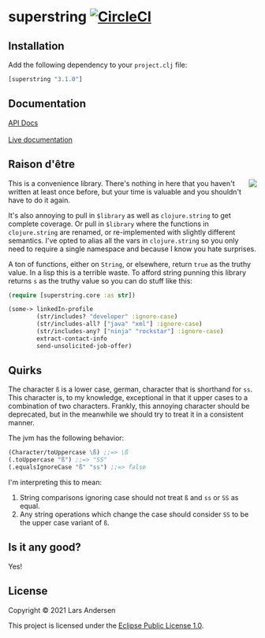 # superstring [![CircleCI](https://circleci.com/gh/expez/superstring/tree/master.svg?style=svg)](https://circleci.com/gh/expez/superstring/tree/master)

## Installation

Add the following dependency to your `project.clj` file:

```clj
[superstring "3.1.0"]
```

## Documentation

[API Docs](http://expez.github.io/superstring/doc/superstring.core.html)<br>
<br>
[Live documentation](https://cdn.rawgit.com/expez/superstring/master/live-documentation.html)

## Raison d'être
<img src="https://cloud.githubusercontent.com/assets/1006557/8227518/71776fb2-15a8-11e5-82b5-72e4a5fd4db0.jpg" align="right">
This is a convenience library.  There's nothing in here that you haven't written at least once before, but your time is valuable and you shouldn't have to do it again.

It's also annoying to pull in `$library` as well as `clojure.string`
to get complete coverage.  Or pull in `$library` where the functions in `clojure.string` are renamed, or re-implemented with slightly different semantics.  I've opted to alias all the vars in
`clojure.string` so you only need to require a single namespace and because I know you hate surprises.

A ton of functions, either on `String`, or elsewhere, return `true` as the truthy value.  In a lisp this is a terrible waste.  To afford string punning this library returns `s` as the truthy value so you can do stuff like this:

```clj
(require [superstring.core :as str])

(some-> linkedIn-profile
        (str/includes? "developer" :ignore-case)
        (str/includes-all? ["java" "xml"] :ignore-case)
        (str/includes-any? ["ninja" "rockstar"] :ignore-case)
        extract-contact-info
        send-unsolicited-job-offer)
```

## Quirks

The character `ß` is a lower case, german, character that is shorthand
for `ss`.  This character is, to my knowledge, exceptional in that it
upper cases to a combination of two characters.  Frankly, this
annoying character should be deprecated, but in the meanwhile we
should try to treat it in a consistent manner.

The jvm has the following behavior:

```clj
(Character/toUppercase \ß) ;;=> \ß
(.toUppercase "ß") ;;=> "SS"
(.equalsIgnoreCase "ß" "ss") ;;=> false
```

I'm interpreting this to mean:

1. String comparisons ignoring case should not treat `ß` and `ss` or
`SS` as equal.
2. Any string operations which change the case should consider `SS` to be the upper case variant of `ß`.

## Is it any good?

Yes!

## License

Copyright &copy; 2021 Lars Andersen

This project is licensed under the [Eclipse Public License 1.0][license].

[license]: http://www.eclipse.org/legal/epl-v10.html
